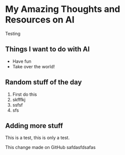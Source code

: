 # My Amazing Thoughts and Resources on AI

Testing

## Things I want to do with AI

* Have fun
* Take over the world!

## Random stuff of the day

1. First do this
2. skfffkj
3. ssfsf
4. sfs


## Adding more stuff

This is a test, this is only a test.

This change made on GitHub
safdasfdsafas